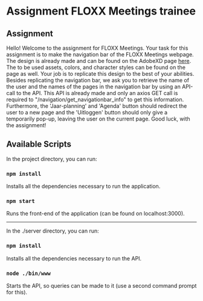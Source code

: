 # Assignment FLOXX Meetings trainee

## Assignment

Hello! Welcome to the assignment for FLOXX Meetings. Your task for this assignment is to make the navigation bar of the FLOXX Meetings webpage. The design is already made and can be found on the AdobeXD page [here](https://xd.adobe.com/view/5e9c2160-1380-4a6d-bf62-97ab085dd06b-0bcf/screen/ec6576fc-d080-466e-bb18-fe0a07a138cb/). The to be used assets, colors, and character styles can be found on the page as well. Your job is to replicate this design to the best of your abilities. Besides replicating the navigation bar, we ask you to retrieve the name of the user and the names of the pages in the navigation bar by using an API-call to the API. This API is already made and only an axios GET call is required to "/navigation/get_navigationbar_info" to get this information. Furthermore, the 'Jaar-planning' and 'Agenda' button should redirect the user to a new page and the 'Uitloggen' button should only give a temporarily pop-up, leaving the user on the current page.
Good luck, with the assignment!

## Available Scripts

In the project directory, you can run:

### `npm install`

Installs all the dependencies necessary to run the application.

### `npm start`

Runs the front-end of the application (can be found on localhost:3000).

----

In the ./server directory, you can run:

### `npm install`

Installs all the dependencies necessary to run the API.

### `node ./bin/www`

Starts the API, so queries can be made to it (use a second command prompt for this).

